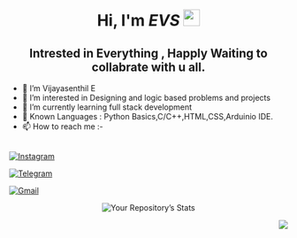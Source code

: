 <div align="center" border-radius= 50%>

<!-- ![avatar](https://github.com/iamevs/images/blob/main/monkey_1.png?raw=true) -->

</div>

<div align="center">

# Hi, I'm _EVS_ <img src="https://media.giphy.com/media/hvRJCLFzcasrR4ia7z/giphy.gif" width="30px">

<h2>
Intrested in Everything , Happly Waiting  to collabrate with u all.
<br>
</h2>

</div>

<!--![Your Repository’s Stats](https://github-readme-stats.vercel.app/api?username=iamevs&show_icons=true)-->

- 👋 I’m Vijayasenthil E 
- 👀 I’m interested in Designing and logic based problems and projects
- 🌱 I’m currently learning full stack development 
- 💬 Known Languages : Python Basics,C/C++,HTML,CSS,Arduinio IDE.
- 📫 How to reach me :-<br><br>

<div>
<a href="https://www.instagram.com/i_am_evs">

![Instagram](https://img.shields.io/badge/i_am_evs-%23E4405F.svg?style=for-the-badge&logo=Instagram&logoColor=white)

</a>

<a href="https://t.me/eavbsi">

![Telegram](https://img.shields.io/badge/Telegram-2CA5E0?style=for-the-badge&logo=telegram&logoColor=white)

</a>

<a href="mailto:iamevs143@gmail.com">

![Gmail](https://img.shields.io/badge/Gmail-D14836?style=for-the-badge&logo=gmail&logoColor=white)

</a>


</div>

<div align="center">

<!--![Your Repository's Stats](https://github-readme-stats.vercel.app/api/top-langs/?username=iamevs&theme=blue-green)-->

![Your Repository’s Stats](https://github-readme-stats.vercel.app/api?username=iamevs&show_icons=true)

</div>

<div align="right">

<img src="https://komarev.com/ghpvc/?username=iamevs"/>

</div>
